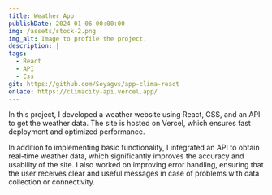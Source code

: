 ```yaml
---
title: Weather App
publishDate: 2024-01-06 00:00:00
img: /assets/stock-2.png
img_alt: Image to profile the project.
description: |
tags:
  - React
  - API
  - Css
git: https://github.com/Soyagvs/app-clima-react
enlace: https://climacity-api.vercel.app/
---
```

In this project, I developed a weather website using React, CSS, and an API to get the weather data. The site is hosted on Vercel, which ensures fast deployment and optimized performance.

In addition to implementing basic functionality, I integrated an API to obtain real-time weather data, which significantly improves the accuracy and usability of the site. I also worked on improving error handling, ensuring that the user receives clear and useful messages in case of problems with data collection or connectivity.